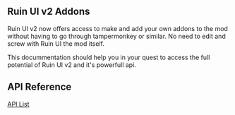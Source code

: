 ## Ruin UI v2 Addons

Ruin UI v2 now offers access to make and add your own addons to the mod without having to go through tampermonkey or similar.
No need to edit and screw with Ruin UI the mod itself.

This docummentation should help you in your quest to access the full potential of Ruin UI v2 and it's powerfull api.


## API Reference

[API List](https://bauqq.github.io/ruinui-v2/api/)
